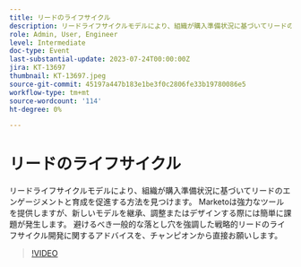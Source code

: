 ```yaml
---
title: リードのライフサイクル
description: リードライフサイクルモデルにより、組織が購入準備状況に基づいてリードのエンゲージメントと育成を促進する方法を見つけます。 Marketoは強力なツールを提供しますが、新しいモデルを継承、調整またはデザインする際には簡単に課題が発生します。 避けるべき一般的な落とし穴を強調した戦略的リードのライフサイクル開発に関するアドバイスを、チャンピオンから直接お願いします。
role: Admin, User, Engineer
level: Intermediate
doc-type: Event
last-substantial-update: 2023-07-24T00:00:00Z
jira: KT-13697
thumbnail: KT-13697.jpeg
source-git-commit: 45197a447b183e1be3f0c2806fe33b19780086e5
workflow-type: tm+mt
source-wordcount: '114'
ht-degree: 0%

---
```



# リードのライフサイクル

リードライフサイクルモデルにより、組織が購入準備状況に基づいてリードのエンゲージメントと育成を促進する方法を見つけます。 Marketoは強力なツールを提供しますが、新しいモデルを継承、調整またはデザインする際には簡単に課題が発生します。 避けるべき一般的な落とし穴を強調した戦略的リードのライフサイクル開発に関するアドバイスを、チャンピオンから直接お願いします。

>[!VIDEO](https://video.tv.adobe.com/v/3421711/?learn=on)
